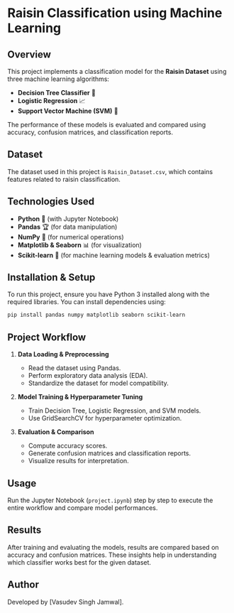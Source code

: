 # Raisin Classification using Machine Learning


## Overview
This project implements a classification model for the **Raisin Dataset** using three machine learning algorithms:
- **Decision Tree Classifier** 🌳
- **Logistic Regression** 📈
- **Support Vector Machine (SVM)** 🤖

The performance of these models is evaluated and compared using accuracy, confusion matrices, and classification reports.

## Dataset
The dataset used in this project is `Raisin_Dataset.csv`, which contains features related to raisin classification.


## Technologies Used
- **Python** 🐍 (with Jupyter Notebook)
- **Pandas** 🏆 (for data manipulation)
- **NumPy** 🔢 (for numerical operations)
- **Matplotlib & Seaborn** 📊 (for visualization)
- **Scikit-learn** 🤖 (for machine learning models & evaluation metrics)

## Installation & Setup
To run this project, ensure you have Python 3 installed along with the required libraries. You can install dependencies using:

```sh
pip install pandas numpy matplotlib seaborn scikit-learn
```

## Project Workflow
1. **Data Loading & Preprocessing**
   - Read the dataset using Pandas.
   - Perform exploratory data analysis (EDA).
   - Standardize the dataset for model compatibility.

2. **Model Training & Hyperparameter Tuning**
   - Train Decision Tree, Logistic Regression, and SVM models.
   - Use GridSearchCV for hyperparameter optimization.

3. **Evaluation & Comparison**
   - Compute accuracy scores.
   - Generate confusion matrices and classification reports.
   - Visualize results for interpretation.


## Usage
Run the Jupyter Notebook (`project.ipynb`) step by step to execute the entire workflow and compare model performances.

## Results
After training and evaluating the models, results are compared based on accuracy and confusion matrices. These insights help in understanding which classifier works best for the given dataset.


## Author
Developed by [Vasudev Singh Jamwal].

